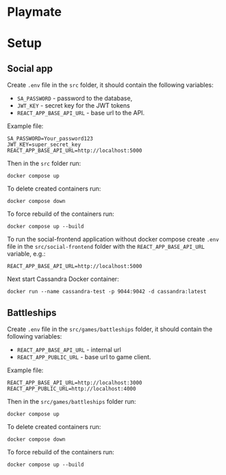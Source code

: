 # Playmate

# Setup

## Social app

Create `.env` file in the `src` folder, it should contain the following variables:

- `SA_PASSWORD` - password to the database,
- `JWT_KEY` - secret key for the JWT tokens
- `REACT_APP_BASE_API_URL` - base url to the API.

Example file:

```
SA_PASSWORD=Your_password123
JWT_KEY=super_secret_key
REACT_APP_BASE_API_URL=http://localhost:5000
```

Then in the `src` folder run:

```
docker compose up
```

To delete created containers run:

```
docker compose down
```

To force rebuild of the containers run:

```
docker compose up --build
```

To run the social-frontend application without docker compose create `.env` file in the `src/social-frontend` folder with the `REACT_APP_BASE_API_URL` variable, e.g.:

```
REACT_APP_BASE_API_URL=http://localhost:5000
```

Next start Cassandra Docker container:

```
docker run --name cassandra-test -p 9044:9042 -d cassandra:latest
```

## Battleships

Create `.env` file in the `src/games/battleships` folder, it should contain the following variables:

- `REACT_APP_BASE_API_URL` - internal url
- `REACT_APP_PUBLIC_URL` - base url to game client.

Example file:

```
REACT_APP_BASE_API_URL=http://localhost:3000
REACT_APP_PUBLIC_URL=http://localhost:4000
```

Then in the `src/games/battleships` folder run:

```
docker compose up
```

To delete created containers run:

```
docker compose down
```

To force rebuild of the containers run:

```
docker compose up --build
```
